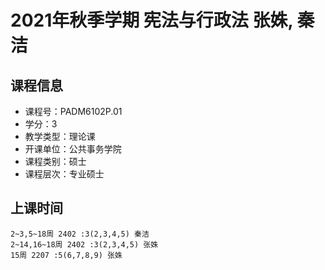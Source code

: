 # 2021年秋季学期 宪法与行政法 张姝, 秦洁






## 课程信息

- 课程号：PADM6102P.01
- 学分：3
- 教学类型：理论课
- 开课单位：公共事务学院
- 课程类别：硕士
- 课程层次：专业硕士

## 上课时间

```
2~3,5~18周 2402 :3(2,3,4,5) 秦洁
2~14,16~18周 2402 :3(2,3,4,5) 张姝
15周 2207 :5(6,7,8,9) 张姝
```


